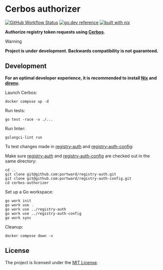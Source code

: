 # Cerbos authorizer

[![GitHub Workflow Status](https://img.shields.io/github/actions/workflow/status/portwarden/cerbos-authorizer/ci.yaml?style=flat-square)](https://github.com/portwarden/cerbos-authorizer/actions/workflows/ci.yaml)
[![go.dev reference](https://img.shields.io/badge/go.dev-reference-007d9c?logo=go&logoColor=white&style=flat-square)](https://pkg.go.dev/mod/github.com/portwarden/cerbos-authorizer)
[![built with nix](https://img.shields.io/badge/builtwith-nix-7d81f7?style=flat-square)](https://builtwithnix.org)

**Authorize registry token requests using [Cerbos](https://cerbos.dev).**

> [!WARNING]
> **Project is under development. Backwards compatibility is not guaranteed.**

## Development

**For an optimal developer experience, it is recommended to install [Nix](https://nixos.org/download.html) and [direnv](https://direnv.net/docs/installation.html).**

Launch Cerbos:

```shell
docker compose up -d
```

Run tests:

```shell
go test -race -v ./...
```

Run linter:

```shell
golangci-lint run
```

To test changes made in [registry-auth](https://github.com/portward/registry-auth) and [registry-auth-config](https://github.com/portward/registry-auth-config):

Make sure [registry-auth](https://github.com/portward/registry-auth) and [registry-auth-config](https://github.com/portward/registry-auth-config) are checked out in the same directory:

```shell
cd ..
git clone git@github.com:portward/registry-auth.git
git clone git@github.com:portward/registry-auth-config.git
cd cerbos-authorizer
```

Set up a Go workspace:

```shell
go work init
go work use .
go work use ../registry-auth
go work use ../registry-auth-config
go work sync
```

Cleanup:

```shell
docker compose down -v
```

## License

The project is licensed under the [MIT License](LICENSE).
